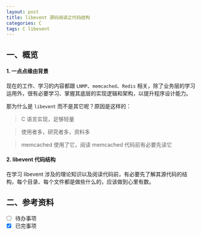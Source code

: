 ```yaml
---
layout: post
title: libevent 源码阅读之代码结构
categories: C
tags: C libevent
---
```


## 一、概览

#### 1. 一点点缘由背景

现在的工作、学习的内容都跟 `LNMP`、`memcached`、`Redis` 相关，除了业务层的学习运用外，很有必要学习、掌握其底层的实现逻辑和架构，以提升程序设计能力。

那为什么是 `libevent` 而不是其它呢？原因是这样的：

> C 语言实现，足够轻量

> 使用者多，研究者多，资料多

> memcached 使用了它，阅读 memcached 代码前有必要先读它

#### 2. libevent 代码结构

在学习 libevent 涉及的理论知识以及阅读代码前，有必要先了解其源代码的结构，每个目录、每个文件都是做些什么的，应该做到心里有数。

## 二、参考资料

- [ ] 待办事项
- [x] 已完事项 